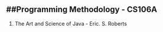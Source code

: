 ##Programming Methodology - CS106A
----------------------------------

1. The Art and Science of Java - Eric. S. Roberts